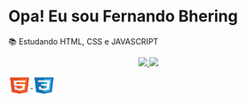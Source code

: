 # Opa! Eu sou Fernando Bhering

📚 Estudando HTML, CSS e JAVASCRIPT

<div align="center">
  <a href="https://github.com/fernandobhering">
  <img height="180em" src="https://github-readme-stats.vercel.app/api?username=fernandobhering&show_icons=true&theme=maroongold&include_all_commits=false&count_private=true"/>
  <img height="180em" src="https://github-readme-stats.vercel.app/api/top-langs/?username=fernandobhering&layout=compact&langs_count=7&theme=maroongold"/>
</div>

<div style="display: inline_block"><br>
  <img align="center" alt="Rafa-HTML" height="30" width="40" src="https://raw.githubusercontent.com/devicons/devicon/master/icons/html5/html5-original.svg">
  <img align="center" alt="Rafa-CSS" height="30" width="40" src="https://raw.githubusercontent.com/devicons/devicon/master/icons/css3/css3-original.svg">
